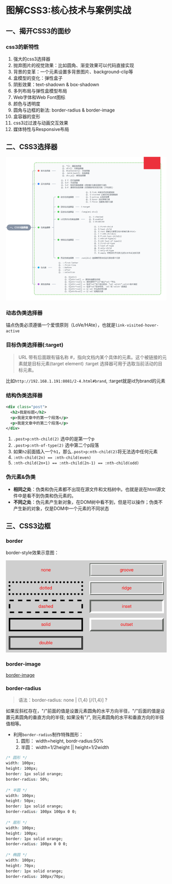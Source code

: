 # 图解CSS3:核心技术与案例实战

## 一、揭开CSS3的面纱

### css3的新特性

1. 强大的css3选择器
2. 抛弃图片的视觉效果：比如圆角、渐变效果可以代码直接实现
3. 背景的变革：一个元素设置多背景图片、background-clip等
4. 盒模型的变化：弹性盒子
5. 阴影效果：text-shadown & box-shadown
6. 多列布局与弹性盒模型布局
7. Web字体和Web Font图标
8. 颜色与透明度
9. 圆角与边框的新法: border-radius & border-image
10. 盒容器的变形
11. css3过过渡与动画交互效果
12. 媒体特性与Responsive布局

## 二、CSS3选择器

![seletor](libs/selector.png)

### 动态伪类选择器

锚点伪类必须遵循一个爱恨原则（LoVe/HAte），也就是`link-visited-hover-active`

### 目标伪类选择器(:target)

> URL 带有后面跟有锚名称 #，指向文档内某个具体的元素。这个被链接的元素就是目标元素(target element) :target 选择器可用于选取当前活动的目标元素。

比如`http://192.168.1.191:8081/2-4.html#brand`, :target就是id为brand的元素

### 结构伪类选择器

```xml
<div class="post">
  <h2>我是标题</h2>
  <p>我是文章中的第一个段落</p>
  <p>我是文章中的第二个段落</p>
</div>
```

1. `.post>p:nth-child(2)` 选中的是第一个p
2. `.post>p:nth-of-type(2)` 选中第二个p段落
3. 如果`h2`前面插入一个`h1`，那么`.post>p:nth-child(2)`将无法选中任何元素
4. `:nth-child(2n) == :nth-child(even)`
5. `:nth-child(2n+1) == :nth-child(2n-1) == :nth-child(odd)`

### 伪元素&伪类

- **相同之处**：伪类和伪元素都不出现在源文件和文档树中。也就是说在html源文件中是看不到伪类和伪元素的。
- **不同之处**：伪元素产生新对象，在DOM树中看不到，但是可以操作；伪类不产生新的对象，仅是DOM中一个元素的不同状态

## 三、CSS3边框

### border

border-style效果示意图：

![border-style](libs/borderstyles.png)

### border-image

[border-image](./②.【border-image】.md)

### border-radius

> 语法：border-radius: none | <lenght>{1,4} [/<length>{1,4}] ?

如果反斜杠存在，"/"前面的值是设置元素圆角的水平方向半径，"/"后面的值是设置元素圆角的垂直方向的半径; 如果没有"/", 则元素圆角的水平和垂直方向的半径值相等。

- 利用`border-radius`制作特殊图形：
  1. 圆形： width=height, bordr-radius:50%
  2. 半圆： width=1/2height || height=1/2width

```css
/* 圆形 */
width: 100px;
height: 100px;
border: 1px solid orange;
border-radius: 50%;

/* 半圆 */
width: 100px;
height: 50px;
border: 1px solid orange;
border-radius: 100px 100px 0 0;

/* 扇形 */
width: 100px;
height: 100px;
border: 1px solid orange;
border-radius: 100px 0 0 0;

/* 椭圆 */
width: 100px;
height: 70px;
border: 1px solid orange;
border-radius: 100px/70px;
```
